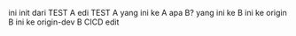 ini init dari TEST A
edi TEST A
yang ini ke A apa B?
yang ini ke B
ini ke origin B
ini ke origin-dev B
CICD edit
